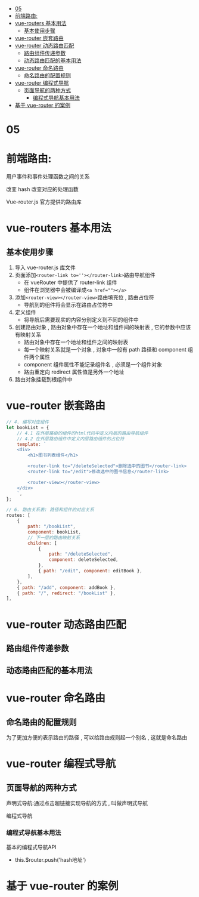 - [05](#05)
- [前端路由:](#前端路由)
- [vue-routers 基本用法](#vue-routers-基本用法)
  - [基本使用步骤](#基本使用步骤)
- [vue-router 嵌套路由](#vue-router-嵌套路由)
- [vue-router 动态路由匹配](#vue-router-动态路由匹配)
  - [路由组件传递参数](#路由组件传递参数)
  - [动态路由匹配的基本用法](#动态路由匹配的基本用法)
- [vue-router 命名路由](#vue-router-命名路由)
  - [命名路由的配置规则](#命名路由的配置规则)
- [vue-router 编程式导航](#vue-router-编程式导航)
  - [页面导航的两种方式](#页面导航的两种方式)
    - [编程式导航基本用法](#编程式导航基本用法)
- [基于 vue-router 的案例](#基于-vue-router-的案例)

# 05

# 前端路由:

用户事件和事件处理函数之间的关系

改变 hash 改变对应的处理函数

Vue-router.js 官方提供的路由库

# vue-routers 基本用法

## 基本使用步骤

1. 导入 vue-router.js 库文件
2. 页面添加`<router-link to=''></router-link>`路由导航组件
    - 在 vueRouter 中提供了 router-link 组件
    - 组件在浏览器中会被编译成`<a href=""></a>`
3. 添加`<router-view></router-view>`路由填充位 , 路由占位符
    - 导航到的组件将会显示在路由占位符中
4. 定义组件
    - 将导航后需要现实的内容分别定义到不同的组件中
5. 创建路由对象 , 路由对象中存在一个地址和组件间的映射表 , 它的参数中应该有映射关系
    - 路由对象中存在一个地址和组件之间的映射表
    - 每一个映射关系就是一个对象 , 对象中一般有 path 路径和 component 组件两个属性
    - component 组件属性不能记录组件名 , 必须是一个组件对象
    - 路由重定向 redirect 属性值是另外一个地址
6. 路由对象挂载到根组件中

# vue-router 嵌套路由

```js
// 4. 编写对应组件
let bookList = {
	// 4.1 在外层路由的组件的html代码中定义内层的路由导航组件
	// 4.2 在外层路由组件中定义内层路由组件的占位符
	template: `
    <div>
        <h1>图书列表组件</h1>

        <router-link to="/deleteSelected">删除选中的图书</router-link>
        <router-link to="/edit">修改选中的图书信息</router-link>

        <router-view></router-view>
    </div>
    `,
};
```

```js
// 6. 路由关系表: 路径和组件的对应关系
routes: [
    {
        path: "/bookList",
        component: bookList,
        // 下一层的路由映射关系
        children: [
            {
                path: "/deleteSelected",
                component: deleteSelected,
            },
            { path: "/edit", component: editBook },
        ],
    },
    { path: "/add", component: addBook },
    { path: "/", redirect: "/bookList" },
],
```

# vue-router 动态路由匹配

## 路由组件传递参数

## 动态路由匹配的基本用法

# vue-router 命名路由

## 命名路由的配置规则

为了更加方便的表示路由的路径 , 可以给路由规则起一个别名 , 这就是命名路由

# vue-router 编程式导航

## 页面导航的两种方式

声明式导航:通过点击超链接实现导航的方式 , 叫做声明式导航

编程式导航

### 编程式导航基本用法

基本的编程式导航API
- this.$router.push('hash地址')

# 基于 vue-router 的案例
